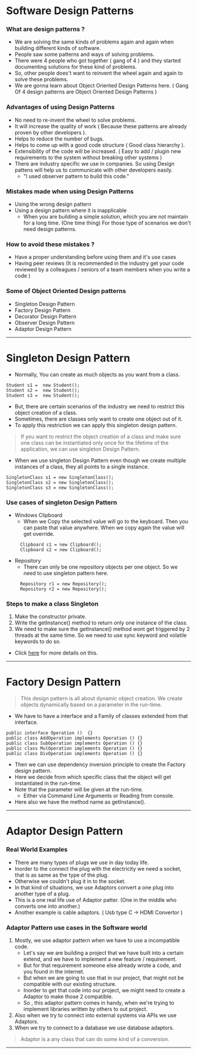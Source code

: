 # Software Design Patterns 

### What are design patterns ?
- We are solving the same kinds of problems again and again when building different kinds of software.
- People saw some patterns and ways of solving problems.
- There were 4 people who got together ( gang of 4 ) and they started documenting solutions for these kind of problems.
- So, other people does't want to reinvent the wheel again and again to solve these problems.
- We are gonna learn about Object Oriented Design Patterns here. ( Gang Of 4 design patterns are Object Oriented Design Patterns )

### Advantages of using Design Patterns
- No need to re-invent the wheel to solve problems.
- It will increase the quality of work ( Because these patterns are already proven by other developers ).
- Helps to reduce the number of bugs.
- Helps to come up with a good code structure ( Good class hierarchy ).
- Extensibility of the code will be increased. ( Easy to add / plugin new requirements to the system without breaking other systems )
- There are industry specific we use in companies. So using Design pattens will help us to communicate with other developers easily.
  - "I used observer pattern to build this code."

### Mistakes made when using Design Patterns
- Using the wrong design pattern
- Using a design pattern where it is inapplicable
  - When you are building a simple solution, which you are not maintain for a long time. (One time thing) For those type of scenarios we don't need design patterns.

### How to avoid these mistakes ?
- Have a proper understanding before using them and it's use cases
- Having peer reviews (It is recommended in the industry get your code reviewed by a colleagues / seniors of a team members when you write a code )

### Some of Object Oriented Design patterns 
- Singleton Design Pattern
- Factory Design Pattern
- Decorator Design Pattern
- Observer Design Pattern
- Adaptor Design Pattern

---

# Singleton Design Pattern
- Normally, You can create as much objects as you want from a class.
```
Student s1 =  new Student();
Student s2 =  new Student();
Student s3 =  new Student();
```
- But, there are certain scenarios of the industry we need to restrict this object creation of a class.
- Sometimes, there are classes only want to create one object out of it.
- To apply this restriction we can apply this singleton design pattern.
> If you want to restrict the object creation of a class and make sure one class can be instantiated only once for the lifetime of the application, we can use singleton Design Pattern.
- When we use singleton Design Pattern even though we create multiple instances of a class, they all points to a single instance.
```
SingletonClass s1 = new SingletonClass();
SingletonClass s2 = new SingletonClass();
SingletonClass s3 = new SingletonClass();
```
### Use cases of singleton Design Pattern
- Windows Clipboard
  - When we Copy the selected value will go to the keyboard. Then you can paste that value anywhere. When we copy again the value will get override.
  ```
    Clipboard c1 = new Clipboard();
    Clipboard c2 = new Clipboard();
  ```
- Repository
  - There can only be one repository objects per one object. So we need to use singleton pattern here.
  ```
    Repository r1 = new Repository();
    Repository r2 = new Repository();
  ```
### Steps to make a class Singleton
1. Make the constructor private.
2. Write the getInstance() method to return only one instance of the class.
3. We need to make sure the getInstance() method wont get triggered by 2 threads at the same time. So we need to use sync keyword and volatile keywords to do so. 
- Click [here](https://medium.com/swlh/java-singleton-pattern-and-synchronization-32665cbf6ad7#:~:text=Double%20check%20singleton%20pattern&text=However%20this%20implementation%20is%20buggy,read%20the%20correct%20instance%20value) for more details on this.

---
# Factory Design Pattern
> This design pattern is all about dynamic object creation. We create objects dynamically based on a parameter in the run-time.
- We have to have a interface and a Family of classes extended from that interface.
```
public interface Operation ()  {}
public class AddOperation implements Operation () {}
public class SubOperation implements Operation () {}
public class MulOperation implements Operation () {}
public class DivOperation implements Operation () {}
```
- Then we can use dependency inversion principle to create the Factory design pattern.
- Here we decide from which specific class that the object will get instantiated in the run-time.
- Note that the parameter will be given at the run-time. 
  - Either via Command Line Arguments or Reading from console. 
- Here also we have the method name as getInstance().

---

# Adaptor Design Pattern

### Real World Examples
- There are many types of plugs we use in day today life. 
- Inorder to the connect the plug with the electricity we need a socket, that is as same as the type of the plug.
- Otherwise we couldn't plug it in to the socket.
- In that kind of situations, we use Adaptors convert a one plug into another type of a plug.
- This is a one real life use of Adaptor patter. (One in the middle who converts one into another.)
- Another example is cable adaptors. ( Usb type C -> HDMI Convertor )

### Adaptor Pattern use cases in the Software world
1. Mostly, we use adaptor pattern when we have to use a incompatible code.
   - Let's say we are building a project that we have built into a certain extend, and we have to implement a new feature / requirement. 
   - But for that requirement someone else already wrote a code, and you found in the internet.
   - But when we are going to use that in our project, that might not be compatible with our existing structure.
   - Inorder to get that code into our project, we might need to create a Adaptor to make those 2 compatible.
   - So , this adaptor pattern comes in handy, when we're trying to implement libraries written by others to out project.
2. Also when we try to connect into external systems via APIs we use Adaptors.
3. When we try to connect to a database we use database adaptors.

> Adaptor is a any class that can do some kind of a conversion.
> 
---
